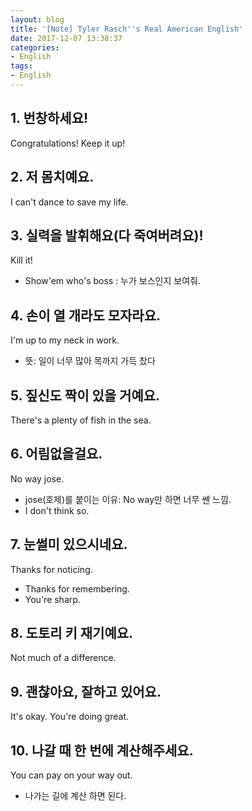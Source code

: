 ```yaml
---
layout: blog
title: '[Note] Tyler Rasch''s Real American English'
date: 2017-12-07 13:38:37
categories: 
- English
tags:
- English
---
```


## 1. 번창하세요!
Congratulations! Keep it up! 	

## 2. 저 몸치예요.
I can't dance to save my life.

## 3. 실력을 발휘해요(다 죽여버려요)!
Kill it!
- Show'em who's boss : 누가 보스인지 보여줘.

## 4. 손이 열 개라도 모자라요.
I'm up to my neck in work. 
- 뜻: 일이 너무 많아 목까지 가득 찼다

## 5. 짚신도 짝이 있을 거예요.
There's a plenty of fish in the sea.

## 6. 어림없을걸요.
No way jose.
- jose(호제)를 붙이는 이유: No way만 하면 너무 쎈 느낌.
- I don't think so.

## 7. 눈썰미 있으시네요.
Thanks for noticing.
- Thanks for remembering.
- You're sharp.

## 8. 도토리 키 재기예요.
Not much of a difference.

## 9. 괜찮아요, 잘하고 있어요.
It's okay. You're doing great.

## 10. 나갈 때 한 번에 계산해주세요.
You can pay on your way out.
- 나가는 길에 계산 하면 된다.

